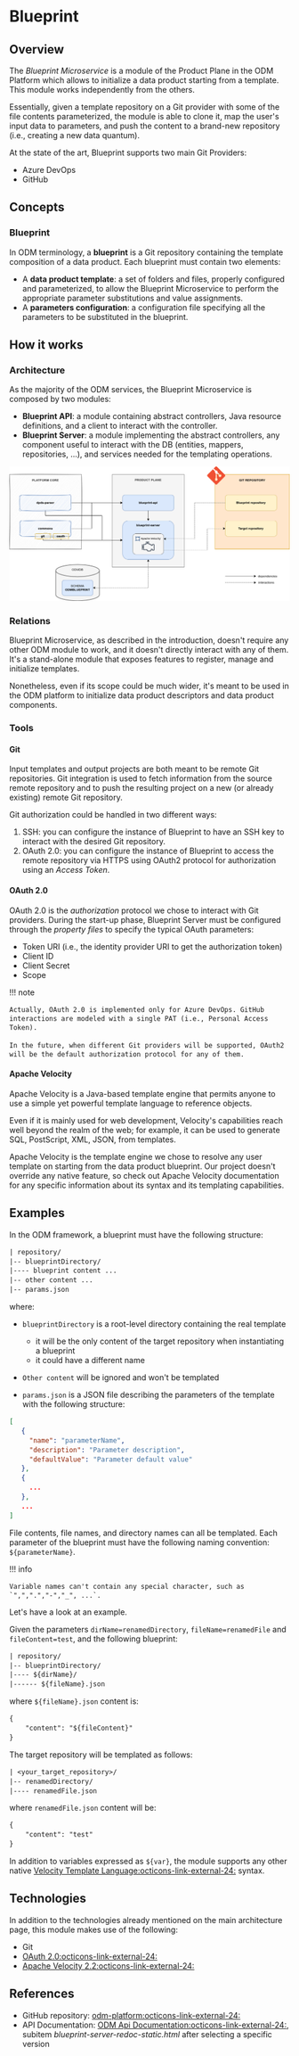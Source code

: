 # Blueprint

## Overview

The *Blueprint Microservice* is a module of the Product Plane in the ODM Platform which allows to initialize a data product starting from a template. This module works independently from the others.

Essentially, given a template repository on a Git provider with some of the file contents parameterized,
the module is able to clone it, map the user's input data to parameters,
and push the content to a brand-new repository (i.e., creating a new data quantum).

At the state of the art, Blueprint supports two main Git Providers:

* Azure DevOps
* GitHub

## Concepts

### Blueprint

In ODM terminology, a **blueprint** is a Git repository containing the template composition of a data product. 
Each blueprint must contain two elements:

- A **data product template**: a set of folders and files, properly configured and parameterized, to allow the Blueprint Microservice to perform the appropriate parameter substitutions and value assignments.
- A **parameters configuration**: a configuration file specifying all the parameters to be substituted in the blueprint.

## How it works

### Architecture

As the majority of the ODM services, the Blueprint Microservice is composed by two modules:

* **Blueprint API**: a module containing abstract controllers, Java resource definitions, and a client to interact with the controller.
* **Blueprint Server**: a module implementing the abstract controllers, any component useful to interact with the DB (entities, mappers, repositories, ...), and services needed for the templating operations.

![Blueprint-diagram](../../images/architecture/product-plane/blueprint/blueprint_architecture.png)

### Relations

Blueprint Microservice, as described in the introduction, doesn't require any other ODM module to work, 
and it doesn't directly interact with any of them. 
It's a stand-alone module that exposes features to register, manage and initialize templates.

Nonetheless, even if its scope could be much wider, 
it's meant to be used in the ODM platform to initialize data product descriptors and data product components.

### Tools

#### Git

Input templates and output projects are both meant to be remote Git repositories. 
Git integration is used to fetch information from the source remote repository 
and to push the resulting project on a new (or already existing) remote Git repository.

Git authorization could be handled in two different ways:

1. SSH: you can configure the instance of Blueprint to have an SSH key to interact with the desired Git repository.
2. OAuth 2.0: you can configure the instance of Blueprint to access the remote repository via HTTPS using OAuth2 protocol for authorization using an _Access Token_.

#### OAuth 2.0

OAuth 2.0 is the _authorization_ protocol we chose to interact with Git providers. During the start-up phase, Blueprint Server must be configured through the _property files_ to specify the typical OAuth parameters:

* Token URI (i.e., the identity provider URI to get the authorization token)
* Client ID
* Client Secret
* Scope

!!! note
    
    Actually, OAuth 2.0 is implemented only for Azure DevOps. GitHub interactions are modeled with a single PAT (i.e., Personal Access Token).
    
    In the future, when different Git providers will be supported, OAuth2 will be the default authorization protocol for any of them.

#### Apache Velocity

Apache Velocity is a Java-based template engine that permits anyone to use a simple yet powerful template language to reference objects.

Even if it is mainly used for web development, Velocity's capabilities reach well beyond the realm of the web; 
for example, it can be used to generate SQL, PostScript, XML, JSON, from templates.

Apache Velocity is the template engine we chose to resolve any user template on starting from the data product blueprint. 
Our project doesn't override any native feature, so check out Apache Velocity documentation 
for any specific information about its syntax and its templating capabilities.

## Examples

In the ODM framework, a blueprint must have the following structure:
```txt
| repository/
|-- blueprintDirectory/
|---- blueprint content ...
|-- other content ...
|-- params.json
```
where:

* `blueprintDirectory` is a root-level directory containing the real template
  
    * it will be the only content of the target repository when instantiating a blueprint
    * it could have a different name

* `Other content` will be ignored and won't be templated
* `params.json` is a JSON file describing the parameters of the template with the following structure:
```json
[
   {
     "name": "parameterName",
     "description": "Parameter description",
     "defaultValue": "Parameter default value"
   }, 
   {
     ...
   },
   ...
]
```

File contents, file names, and directory names can all be templated. 
Each parameter of the blueprint must have the following naming convention: `${parameterName}`. 

!!! info
    
    Variable names can't contain any special character, such as `",",".","-","_", ...`.

Let's have a look at an example.

Given the parameters `dirName=renamedDirectory`, `fileName=renamedFile` and `fileContent=test`, and the following blueprint:
```txt
| repository/
|-- blueprintDirectory/
|---- ${dirName}/
|------ ${fileName}.json 
```
where `${fileName}.json` content is:
```txt
{
    "content": "${fileContent}"
}
```

The target repository will be templated as follows:
```txt
| <your_target_repository>/
|-- renamedDirectory/
|---- renamedFile.json
```
where `renamedFile.json` content will be:
```txt
{
    "content": "test"
}
```

In addition to variables expressed as `${var}`, the module supports any other native 
<a href="https://velocity.apache.org/engine/devel/user-guide.html#velocity-template-language-vtl-an-introduction" target="_blank">Velocity Template Language:octicons-link-external-24:</a> syntax.

## Technologies

In addition to the technologies already mentioned on the main architecture page, this module makes use of the following:

* Git
* <a href="https://oauth.net/2/" target="_blank">OAuth 2.0:octicons-link-external-24:</a>
* <a href="https://velocity.apache.org/" target="_blank">Apache Velocity 2.2:octicons-link-external-24:</a>

## References

* GitHub repository: <a href="https://github.com/opendatamesh-initiative/odm-platform" target="_blank">odm-platform:octicons-link-external-24:</a>
* API Documentation: <a href="https://opendatamesh-initiative.github.io/odm-api-doc/doc.html" target="_blank">ODM Api Documentation:octicons-link-external-24:</a>, subitem _blueprint-server-redoc-static.html_ after selecting a specific version